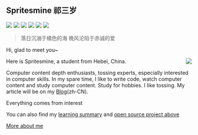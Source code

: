## Spritesmine 祁三岁
[![](https://img.shields.io/badge/name-QISANSUI-orange?style=flat-square&logo=Analogue)]() [![](https://img.shields.io/badge/🇨🇳_Live_In-💖_China-e60000?style=flat-square)]() [![](https://img.shields.io/badge/🤣_Language-汉语、English-pink?style=flat-square)]() [![](https://img.shields.io/badge/IDE-Visual_Studio_Code-007ACC?style=flat-square&logo=Visual-Studio-Code)]() [![](https://img.shields.io/badge/OS-Windows_11-0078D6?style=flat-square&logo=Windows)]() [![](https://img.shields.io/badge/Blog-Emlog-339933?style=flat-square&logo=appveyor)]() 


> 落日沉溺于橘色的海 晚风沦陷于赤诚的爱

Hi, glad to meet you~

<a href="#">
  <img align="right" src="https://github-readme-stats.vercel.app/api/top-langs/?username=Spritesmine&layout=compact">
</a>

Here is Spritesmine, a student from Hebei, China.

Computer content depth enthusiasts, tossing experts, especially interested in computer skills. In my spare time, I like to write code, watch computer content and study computer content. Study for hobbies. I like tossing. My article will be on my [Blog](https://qisansui.cn)(zh-CN).

Everything comes from interest

You can also find my [learning summary](https://www.qisansui.cn) and [open source project above](https://github.com/Spritesmine/)


[More about me](https://qisansui.cn)
